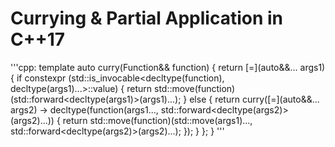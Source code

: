 # Currying & Partial Application in C++17

'''cpp:
    template <typename Function>
    auto curry(Function&& function)
    {
        return [=](auto&&... args1)
        {
            if constexpr (std::is_invocable<decltype(function), decltype(args1)...>::value)
            {
                return std::move(function)(std::forward<decltype(args1)>(args1)...);
            }
            else
            {
                return curry([=](auto&&... args2) -> decltype(function(args1..., std::forward<decltype(args2)>(args2)...))
                {
                    return std::move(function)(std::move(args1)..., std::forward<decltype(args2)>(args2)...);
                });
            }
        };
    }
'''

